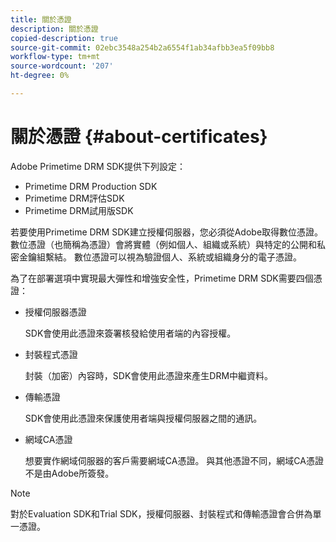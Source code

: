 ```yaml
---
title: 關於憑證
description: 關於憑證
copied-description: true
source-git-commit: 02ebc3548a254b2a6554f1ab34afbb3ea5f09bb8
workflow-type: tm+mt
source-wordcount: '207'
ht-degree: 0%

---
```


# 關於憑證 {#about-certificates}

Adobe Primetime DRM SDK提供下列設定：

* Primetime DRM Production SDK
* Primetime DRM評估SDK
* Primetime DRM試用版SDK

若要使用Primetime DRM SDK建立授權伺服器，您必須從Adobe取得數位憑證。 數位憑證（也簡稱為憑證）會將實體（例如個人、組織或系統）與特定的公開和私密金鑰組繫結。 數位憑證可以視為驗證個人、系統或組織身分的電子憑證。

為了在部署選項中實現最大彈性和增強安全性，Primetime DRM SDK需要四個憑證：

* 授權伺服器憑證

  SDK會使用此憑證來簽署核發給使用者端的內容授權。
* 封裝程式憑證

  封裝（加密）內容時，SDK會使用此憑證來產生DRM中繼資料。
* 傳輸憑證

  SDK會使用此憑證來保護使用者端與授權伺服器之間的通訊。
* 網域CA憑證

  想要實作網域伺服器的客戶需要網域CA憑證。 與其他憑證不同，網域CA憑證不是由Adobe所簽發。

>[!NOTE]
>
>對於Evaluation SDK和Trial SDK，授權伺服器、封裝程式和傳輸憑證會合併為單一憑證。
